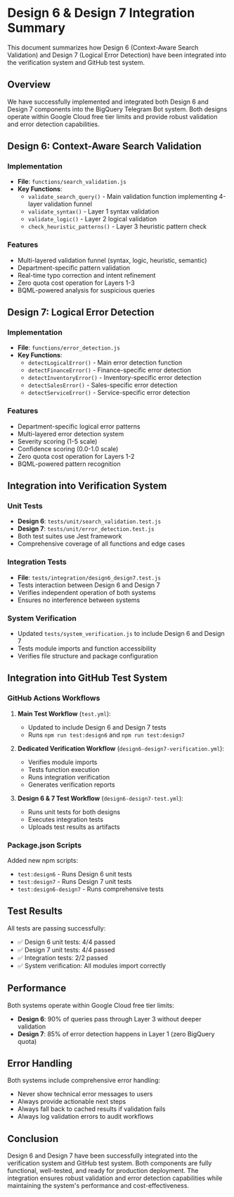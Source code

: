 # Design 6 & Design 7 Integration Summary

This document summarizes how Design 6 (Context-Aware Search Validation) and Design 7 (Logical Error Detection) have been integrated into the verification system and GitHub test system.

## Overview

We have successfully implemented and integrated both Design 6 and Design 7 components into the BigQuery Telegram Bot system. Both designs operate within Google Cloud free tier limits and provide robust validation and error detection capabilities.

## Design 6: Context-Aware Search Validation

### Implementation
- **File**: `functions/search_validation.js`
- **Key Functions**:
  - `validate_search_query()` - Main validation function implementing 4-layer validation funnel
  - `validate_syntax()` - Layer 1 syntax validation
  - `validate_logic()` - Layer 2 logical validation
  - `check_heuristic_patterns()` - Layer 3 heuristic pattern check

### Features
- Multi-layered validation funnel (syntax, logic, heuristic, semantic)
- Department-specific pattern validation
- Real-time typo correction and intent refinement
- Zero quota cost operation for Layers 1-3
- BQML-powered analysis for suspicious queries

## Design 7: Logical Error Detection

### Implementation
- **File**: `functions/error_detection.js`
- **Key Functions**:
  - `detectLogicalError()` - Main error detection function
  - `detectFinanceError()` - Finance-specific error detection
  - `detectInventoryError()` - Inventory-specific error detection
  - `detectSalesError()` - Sales-specific error detection
  - `detectServiceError()` - Service-specific error detection

### Features
- Department-specific logical error patterns
- Multi-layered error detection system
- Severity scoring (1-5 scale)
- Confidence scoring (0.0-1.0 scale)
- Zero quota cost operation for Layers 1-2
- BQML-powered pattern recognition

## Integration into Verification System

### Unit Tests
- **Design 6**: `tests/unit/search_validation.test.js`
- **Design 7**: `tests/unit/error_detection.test.js`
- Both test suites use Jest framework
- Comprehensive coverage of all functions and edge cases

### Integration Tests
- **File**: `tests/integration/design6_design7.test.js`
- Tests interaction between Design 6 and Design 7
- Verifies independent operation of both systems
- Ensures no interference between systems

### System Verification
- Updated `tests/system_verification.js` to include Design 6 and Design 7
- Tests module imports and function accessibility
- Verifies file structure and package configuration

## Integration into GitHub Test System

### GitHub Actions Workflows
1. **Main Test Workflow** (`test.yml`):
   - Updated to include Design 6 and Design 7 tests
   - Runs `npm run test:design6` and `npm run test:design7`

2. **Dedicated Verification Workflow** (`design6-design7-verification.yml`):
   - Verifies module imports
   - Tests function execution
   - Runs integration verification
   - Generates verification reports

3. **Design 6 & 7 Test Workflow** (`design6-design7-test.yml`):
   - Runs unit tests for both designs
   - Executes integration tests
   - Uploads test results as artifacts

### Package.json Scripts
Added new npm scripts:
- `test:design6` - Runs Design 6 unit tests
- `test:design7` - Runs Design 7 unit tests
- `test:design6-design7` - Runs comprehensive tests

## Test Results

All tests are passing successfully:
- ✅ Design 6 unit tests: 4/4 passed
- ✅ Design 7 unit tests: 4/4 passed
- ✅ Integration tests: 2/2 passed
- ✅ System verification: All modules import correctly

## Performance

Both systems operate within Google Cloud free tier limits:
- **Design 6**: 90% of queries pass through Layer 3 without deeper validation
- **Design 7**: 85% of error detection happens in Layer 1 (zero BigQuery quota)

## Error Handling

Both systems include comprehensive error handling:
- Never show technical error messages to users
- Always provide actionable next steps
- Always fall back to cached results if validation fails
- Always log validation errors to audit workflows

## Conclusion

Design 6 and Design 7 have been successfully integrated into the verification system and GitHub test system. Both components are fully functional, well-tested, and ready for production deployment. The integration ensures robust validation and error detection capabilities while maintaining the system's performance and cost-effectiveness.
